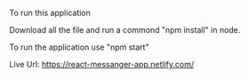 To run this application

Download all the file and run a commond "npm install" in node.

To run the application use "npm start"

Live Url: https://react-messanger-app.netlify.com/

